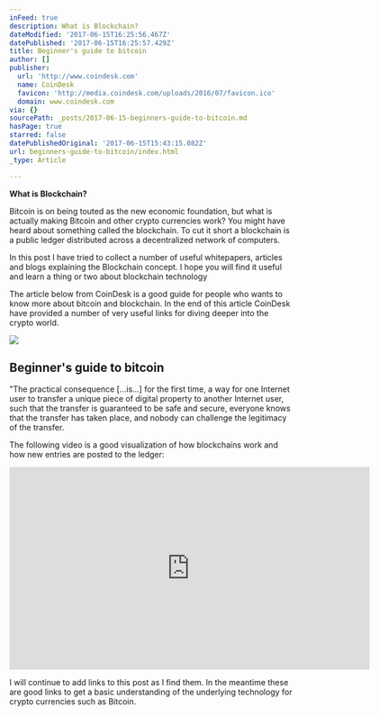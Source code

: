 ```yaml
---
inFeed: true
description: What is Blockchain?
dateModified: '2017-06-15T16:25:56.467Z'
datePublished: '2017-06-15T16:25:57.429Z'
title: Beginner's guide to bitcoin
author: []
publisher:
  url: 'http://www.coindesk.com'
  name: CoinDesk
  favicon: 'http://media.coindesk.com/uploads/2016/07/favicon.ico'
  domain: www.coindesk.com
via: {}
sourcePath: _posts/2017-06-15-beginners-guide-to-bitcoin.md
hasPage: true
starred: false
datePublishedOriginal: '2017-06-15T15:43:15.082Z'
url: beginners-guide-to-bitcoin/index.html
_type: Article

---
```

**What is Blockchain?**

Bitcoin is on being touted as the new economic foundation, but what is actually making Bitcoin and other crypto currencies work? You might have heard about something called the blockchain. To cut it short a blockchain is a public ledger distributed across a decentralized network of computers.

In this post I have tried to collect a number of useful whitepapers, articles and blogs explaining the Blockchain concept. I hope you will find it useful and learn a thing or two about blockchain technology

The article below from CoinDesk is a good guide for people who wants to know more about bitcoin and blockchain. In the end of this article CoinDesk have provided a number of very useful links for diving deeper into the crypto world.

<article style=""><img src="https://imgflo.herokuapp.com/graph/2b2431f8e7ba7b0/be9ea7ffc382108f5f1a0ceeb08fe61c/noop.jpg?input=http%3A%2F%2Fmedia.coindesk.com%2Fuploads%2F2017%2F06%2Fshutterstock_637929982.jpg" /><h1>Beginner's guide to bitcoin</h1><p>"The practical consequence [...is...] for the first time, a way for one Internet user to transfer a unique piece of digital property to another Internet user, such that the transfer is guaranteed to be safe and secure, everyone knows that the transfer has taken place, and nobody can challenge the legitimacy of the transfer.</p></article>

The following video is a good visualization of how blockchains work and how new entries are posted to the ledger:

<iframe src="https://cdn.embedly.com/widgets/media.html?src=https%3A%2F%2Fwww.youtube.com%2Fembed%2F_160oMzblY8%3Ffeature%3Doembed&amp;url=http%3A%2F%2Fwww.youtube.com%2Fwatch%3Fv%3D_160oMzblY8&amp;image=https%3A%2F%2Fi.ytimg.com%2Fvi%2F_160oMzblY8%2Fhqdefault.jpg&amp;key=b7d04c9b404c499eba89ee7072e1c4f7&amp;type=text%2Fhtml&amp;schema=youtube" width="640" height="360" scrolling="no" frameborder="0" allowfullscreen="" style=""></iframe>

I will continue to add links to this post as I find them. In the meantime these are good links to get a basic understanding of the underlying technology for crypto currencies such as Bitcoin.